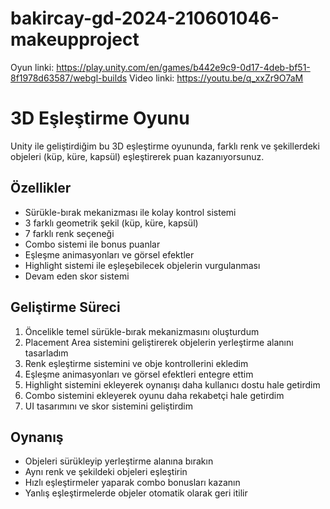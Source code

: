 # bakircay-gd-2024-210601046-makeupproject
Oyun linki: https://play.unity.com/en/games/b442e9c9-0d17-4deb-bf51-8f1978d63587/webgl-builds
Video linki: https://youtu.be/q_xxZr9O7aM

# 3D Eşleştirme Oyunu

Unity ile geliştirdiğim bu 3D eşleştirme oyununda, farklı renk ve şekillerdeki objeleri (küp, küre, kapsül) eşleştirerek puan kazanıyorsunuz.

## Özellikler

- Sürükle-bırak mekanizması ile kolay kontrol sistemi
- 3 farklı geometrik şekil (küp, küre, kapsül)
- 7 farklı renk seçeneği
- Combo sistemi ile bonus puanlar
- Eşleşme animasyonları ve görsel efektler
- Highlight sistemi ile eşleşebilecek objelerin vurgulanması
- Devam eden skor sistemi

## Geliştirme Süreci

1. Öncelikle temel sürükle-bırak mekanizmasını oluşturdum
2. Placement Area sistemini geliştirerek objelerin yerleştirme alanını tasarladım
3. Renk eşleştirme sistemini ve obje kontrollerini ekledim
4. Eşleşme animasyonları ve görsel efektleri entegre ettim
5. Highlight sistemini ekleyerek oynanışı daha kullanıcı dostu hale getirdim
6. Combo sistemini ekleyerek oyunu daha rekabetçi hale getirdim
7. UI tasarımını ve skor sistemini geliştirdim

## Oynanış

- Objeleri sürükleyip yerleştirme alanına bırakın
- Aynı renk ve şekildeki objeleri eşleştirin
- Hızlı eşleştirmeler yaparak combo bonusları kazanın
- Yanlış eşleştirmelerde objeler otomatik olarak geri itilir
